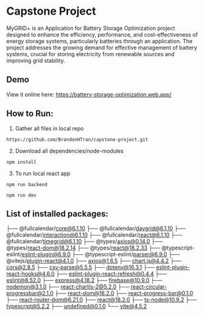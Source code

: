 # Capstone Project

MyGRID+ is an Application for Battery Storage Optimization project designed to enhance the efficiency, performance, and cost-effectiveness of energy storage systems, particularly batteries through an application. The project addresses the growing demand for effective management of battery systems, crucial for storing electricity from renewable sources and improving grid stability. 

## Demo
View it online here: https://battery-storage-optimization.web.app/

## How to Run:

1. Gather all files in local repo 

```
https://github.com/BrandonHTran/capstone-project.git
```
2. Download all dependencies/node-modules
```
npm install
```

3. To run local react app
```
npm run backend
```
```
npm run dev
```

## List of installed packages:

├── @fullcalendar/core@6.1.10
├── @fullcalendar/daygrid@6.1.10
├── @fullcalendar/interaction@6.1.10
├── @fullcalendar/react@6.1.10
├── @fullcalendar/timegrid@6.1.10
├── @types/axios@0.14.0
├── @types/react-dom@18.2.14
├── @types/react@18.2.33
├── @typescript-eslint/eslint-plugin@6.9.0
├── @typescript-eslint/parser@6.9.0
├── @vitejs/plugin-react@4.1.0
├── axios@1.6.5
├── chart.js@4.4.2
├── cors@2.8.5
├── csv-parse@5.5.5
├── dotenv@16.3.1
├── eslint-plugin-react-hooks@4.6.0
├── eslint-plugin-react-refresh@0.4.4
├── eslint@8.52.0
├── express@4.18.2
├── firebase@10.9.0
├── nodemon@3.1.0
├── react-chartjs-2@5.2.0
├── react-circular-progressbar@2.1.0
├── react-dom@18.2.0
├── react-progress-bar@0.1.0
├── react-router-dom@6.21.0
├── react@18.2.0
├── ts-node@10.9.2
├── typescript@5.2.2
├── undefined@0.1.0
└── vite@4.5.2
